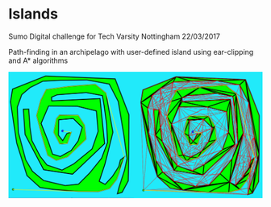 # Islands
Sumo Digital challenge for Tech Varsity Nottingham 22/03/2017

Path-finding in an archipelago with user-defined island using ear-clipping and A\* algorithms

![alt tag](https://github.com/chtorr97/Islands/blob/master/application.windows32/islands.png)
